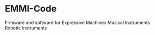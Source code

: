 EMMI-Code
=========

Firmware and software for Expressive Machines Musical Instruments Robotic Instruments